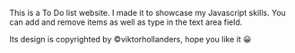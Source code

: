 This is a To Do list website.
I made it to showcase my Javascript skills.
You can add and remove items as well as type in the text area field.

Its design is copyrighted by ©viktorhollanders, hope you like it 😀
